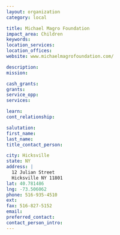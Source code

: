 ```yaml
---
layout: organization
category: local

title: Michael Magro Foundation
impact_area: Children
keywords: 
location_services: 
location_offices: 
website: www.michaelmagrofoundation.com/

description: 
mission: 

cash_grants: 
grants: 
service_opp: 
services: 

learn: 
cont_relationship: 

salutation: 
first_name: 
last_name: 
title_contact_person: 

city: Hicksville
state: NY
address: |
  12 Julian Street  
  Hicksville NY 11801
lat: 40.781486
lng: -73.506062
phone: 516-935-4510
ext: 
fax: 516-827-5152
email: 
preferred_contact: 
contact_person_intro: 
---
```

